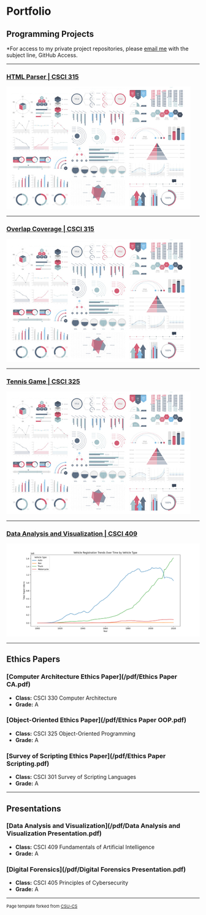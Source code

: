 Portfolio
=========

Programming Projects
--------------------

*For access to my private project repositories, please [email me](mailto:weddingzack@gmail.com?subject=GitHub%20Access) with the subject line, GitHub Access.

---
### [HTML Parser | CSCI 315](project1)

![Project 1 Thumbnail Name](images/dummy_thumbnail.jpg)

---
### [Overlap Coverage | CSCI 315](project2)

![Project 2 Thumbnail Name](images/dummy_thumbnail.jpg)

---
### [Tennis Game | CSCI 325](project3)

![Project 3 Thumbnail Name](images/dummy_thumbnail.jpg)

---
### [Data Analysis and Visualization | CSCI 409](project4)

![Project 4 Thumbnail Name](images/VehicleTrends.png)

---

Ethics Papers
-------------

### [Computer Architecture Ethics Paper](/pdf/Ethics Paper CA.pdf)

-   **Class:** CSCI 330 Computer Architecture
-   **Grade:** A

### [Object-Oriented Ethics Paper](/pdf/Ethics Paper OOP.pdf)

-   **Class:** CSCI 325 Object-Oriented Programming
-   **Grade:** A

### [Survey of Scripting Ethics Paper](/pdf/Ethics Paper Scripting.pdf)

-   **Class:** CSCI 301 Survey of Scripting Languages
-   **Grade:** A

---

Presentations
-------------

### [Data Analysis and Visualization](/pdf/Data Analysis and Visualization Presentation.pdf)

- **Class:** CSCI 409 Fundamentals of Artificial Intelligence
- **Grade:** A


### [Digital Forensics](/pdf/Digital Forensics Presentation.pdf)

- **Class:** CSCI 405 Principles of Cybersecurity
- **Grade:** A

---

<p style="font-size:11px">Page template forked from <a href="https://github.com/csu-cs/csci-portfolio">CSU-CS</a></p>
<!-- Remove above link if you don't want to attributive -->
